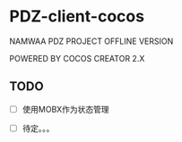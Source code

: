 # PDZ-client-cocos

NAMWAA PDZ PROJECT OFFLINE VERSION

POWERED BY COCOS CREATOR 2.X

## TODO
- [ ] 使用MOBX作为状态管理
- [ ] 待定。。。


